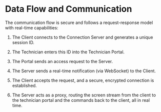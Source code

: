 # Data Flow and Communication

The communication flow is secure and follows a request-response model with real-time capabilities:

1. The Client connects to the Connection Server and generates a unique session ID.

2. The Technician enters this ID into the Technician Portal.

3. The Portal sends an access request to the Server.

4. The Server sends a real-time notification (via WebSocket) to the Client.

5. The Client accepts the request, and a secure, encrypted connection is established.

6. The Server acts as a proxy, routing the screen stream from the client to the technician portal and the commands back to the client, all in real time.